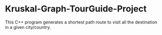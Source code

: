 # Kruskal-Graph-TourGuide-Project
This C++ program generates a shortest path route to visit all the destination in a given city/country.
